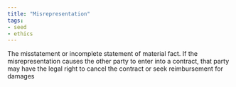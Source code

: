 ```yaml
---
title: "Misrepresentation"
tags:
- seed
- ethics
---
```


The misstatement or incomplete statement of material fact. If the misrepresentation causes the other party to enter into a contract, that party may have the legal right to cancel the contract or seek reimbursement for damages